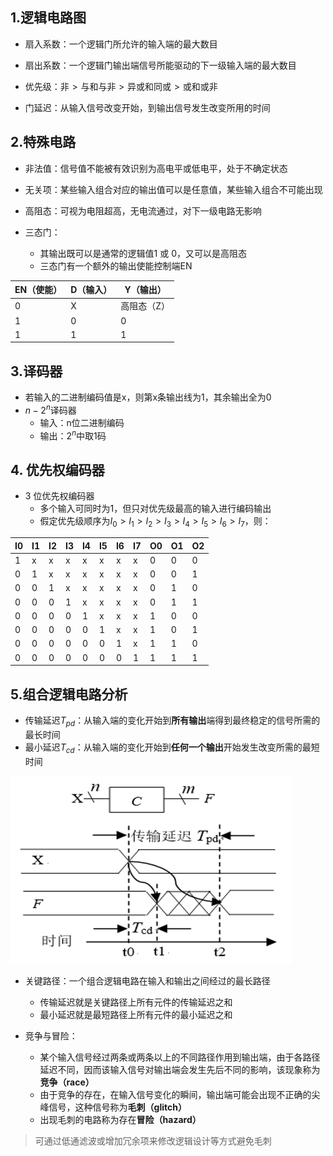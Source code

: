 ## 1.逻辑电路图

- 扇入系数：一个逻辑门所允许的输入端的最大数目
- 扇出系数：一个逻辑门输出端信号所能驱动的下一级输入端的最大数目

- 优先级：$\text{非}\gt\text{与和与非}\gt\text{异或和同或}\gt \text{或和或非}$

- 门延迟：从输入信号改变开始，到输出信号发生改变所用的时间

## 2.特殊电路

- 非法值：信号值不能被有效识别为高电平或低电平，处于不确定状态
- 无关项：某些输入组合对应的输出值可以是任意值，某些输入组合不可能出现
- 高阻态：可视为电阻超高，无电流通过，对下一级电路无影响

- 三态门：
	- 其输出既可以是通常的逻辑值1 或 0，又可以是高阻态
	- 三态门有一个额外的输出使能控制端EN

|EN（使能）|D（输入）|Y（输出）|
|---|---|---|
|0|X|高阻态（Z）|
|1|0|0|
|1|1|1|
## 3.译码器

- 若输入的二进制编码值是x，则第x条输出线为1，其余输出全为0
- $n-2^n$译码器
	- 输入：n位二进制编码
	- 输出：$2^n$中取1码

## 4. 优先权编码器

- 3 位优先权编码器
	- 多个输入可同时为1，但只对优先级最高的输入进行编码输出
	- 假定优先级顺序为$I_0\gt I_1\gt I_2\gt I_3\gt I_4\gt I_5\gt I_6\gt I_7$，则：

| I0 | I1 | I2 | I3 | I4 | I5 | I6 | I7 | O0 | O1 | O2 |
|----|----|----|----|----|----|----|----|----|----|----|
| 1  | x  | x  | x  | x  | x  | x  | x  | 0  | 0  | 0  |
| 0  | 1  | x  | x  | x  | x  | x  | x  | 0  | 0  | 1  |
| 0  | 0  | 1  | x  | x  | x  | x  | x  | 0  | 1  | 0  |
| 0  | 0  | 0  | 1  | x  | x  | x  | x  | 0  | 1  | 1  |
| 0  | 0  | 0  | 0  | 1  | x  | x  | x  | 1  | 0  | 0  |
| 0  | 0  | 0  | 0  | 0  | 1  | x  | x  | 1  | 0  | 1  |
| 0  | 0  | 0  | 0  | 0  | 0  | 1  | x  | 1  | 1  | 0  |
| 0  | 0  | 0  | 0  | 0  | 0  | 0  | 1  | 1  | 1  | 1  |

## 5.组合逻辑电路分析

- 传输延迟$T_{pd}$：从输入端的变化开始到**所有输出**端得到最终稳定的信号所需的最长时间
- 最小延迟$T_{cd}$：从输入端的变化开始到**任何一个输出**开始发生改变所需的最短时间

<img src=./shots/组合逻辑电路延迟分析.png width=450 height=300>

- 关键路径：一个组合逻辑电路在输入和输出之间经过的最长路径
	- 传输延迟就是关键路径上所有元件的传输延迟之和
	- 最小延迟就是最短路径上所有元件的最小延迟之和

- 竞争与冒险：
	- 某个输入信号经过两条或两条以上的不同路径作用到输出端，由于各路径延迟不同，因而该输入信号对输出端会发生先后不同的影响，该现象称为**竞争（race）**
	- 由于竞争的存在，在输入信号变化的瞬间，输出端可能会出现不正确的尖峰信号，这种信号称为**毛刺（glitch）**
	- 出现毛刺的电路称为存在**冒险（hazard）**

> 可通过低通滤波或增加冗余项来修改逻辑设计等方式避免毛刺